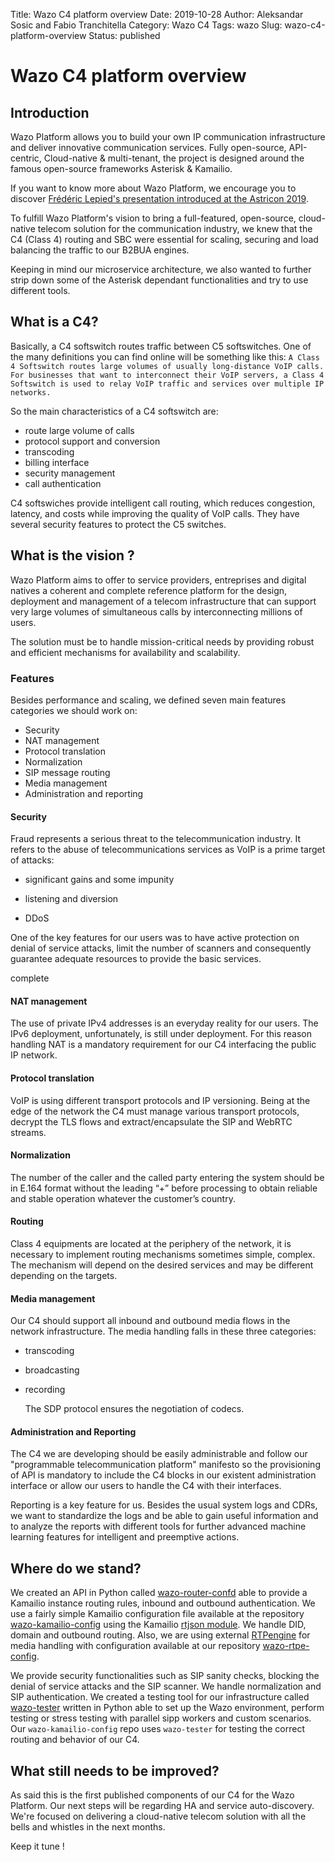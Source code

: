 Title: Wazo C4 platform overview
Date: 2019-10-28
Author: Aleksandar Sosic and Fabio Tranchitella
Category: Wazo C4
Tags: wazo
Slug: wazo-c4-platform-overview
Status: published

# Wazo C4 platform overview

## Introduction

Wazo Platform allows you to build your own IP communication infrastructure and deliver innovative communication services. Fully open-source, API-centric, Cloud-native & multi-tenant, the project is designed around the famous open-source frameworks Asterisk & Kamailio. 

If you want to know more about Wazo Platform, we encourage you to discover [Frédéric Lepied's presentation introduced at the Astricon 2019](https://www.slideshare.net/flepied/wazo-platform-astricon19?ref=https://cards-frame.twitter.com/i/cards/tfw/v1/uc/1189258475924328449).

To fulfill Wazo Platform's vision to bring a full-featured, open-source, cloud-native telecom solution for the communication industry, we knew that the C4 (Class 4) routing and SBC were essential for scaling, securing and load balancing the traffic to our B2BUA engines.

Keeping in mind our microservice architecture, we also wanted to further strip down some of the Asterisk dependant functionalities and try to use different tools.

## What is a C4?

Basically, a C4 softswitch routes traffic between C5 softswitches.
One of the many definitions you can find online will be something like this:
```A Class 4 Softswitch routes large volumes of usually long-distance VoIP calls. For businesses that want to interconnect their VoIP servers, a Class 4 Softswitch is used to relay VoIP traffic and services over multiple IP networks.```

So the main characteristics of a C4 softswitch are:

* route large volume of calls
* protocol support and conversion
* transcoding
* billing interface
* security management
* call authentication

C4 softswiches provide intelligent call routing, which reduces congestion, latency, and costs while improving the quality of VoIP calls. They have several security features to protect the C5 switches.

## What is the vision ?

Wazo Platform aims to offer to service providers, entreprises and digital natives a coherent and complete reference platform for the design, deployment and management of a telecom infrastructure that can support very large volumes of simultaneous calls by interconnecting millions of users.

The solution must be to handle mission-critical needs by providing robust and efficient mechanisms for availability and scalability.



### Features

Besides performance and scaling, we defined seven main features categories we should work on:

* Security
* NAT management
* Protocol translation
* Normalization
* SIP message routing
* Media management
* Administration and reporting

#### Security

Fraud represents a serious threat to the telecommunication industry. It refers to the abuse of telecommunications services as VoIP is a prime target of attacks:

* significant gains and some impunity

* listening and diversion

* DDoS

One of the key features for our users was to have active protection on denial of service attacks, limit the number of scanners and consequently guarantee adequate resources to provide the basic services.

complete

#### NAT management

The use of private IPv4 addresses is an everyday reality for our users. The IPv6 deployment, unfortunately, is still under deployment. For this reason handling NAT is a mandatory requirement for our C4 interfacing the public IP network.

#### Protocol translation

VoIP is using different transport protocols and IP versioning. Being at the edge of the network the C4 must manage various transport protocols, decrypt the TLS flows and extract/encapsulate the SIP and WebRTC streams.

#### Normalization

The number of the caller and the called party entering the system should be in E.164 format without the leading “+” before processing to obtain reliable and stable operation whatever the customer’s country.

#### Routing

Class 4 equipments are located at the periphery of the network, it is necessary to implement routing mechanisms sometimes simple, complex. The mechanism will depend on the desired services and may be different depending on the targets.

#### Media management

Our C4 should support all inbound and outbound media flows in the network infrastructure. The media handling falls in these three categories:

* transcoding
* broadcasting
* recording

  The SDP protocol ensures the negotiation of codecs.

#### Administration and Reporting

The C4 we are developing should be easily administrable and follow our "programmable telecommunication platform" manifesto so the provisioning of API is mandatory to include the C4 blocks in our existent administration interface or allow our users to handle the C4 with their interfaces.

Reporting is a key feature for us. Besides the usual system logs and CDRs, we want to standardize the logs and be able to gain useful information and to analyze the reports with different tools for further advanced machine learning features for intelligent and preemptive actions.

## Where do we stand?

We created an API in Python called [wazo-router-confd](https://github.com/wazo-platform/wazo-router-confd) able to provide a Kamailio instance routing rules, inbound and outbound authentication. We use a fairly simple Kamailio configuration file available at the repository [wazo-kamailio-config](https://github.com/wazo-platform/wazo-kamailio-config) using the Kamailio [rtjson module](https://www.kamailio.org/docs/modules/devel/modules/rtjson.html). We handle DID, domain and outbound routing. Also, we are using external [RTPengine](https://github.com/sipwise/rtpengine) for media handling with configuration available at our repository [wazo-rtpe-config](https://github.com/wazo-platform/wazo-rtpe-config).

We provide security functionalities such as SIP sanity checks, blocking the denial of service attacks and the SIP scanner. We handle normalization and SIP authentication.
We created a testing tool for our infrastructure called [wazo-tester](https://github.com/wazo-platform/wazo-tester) written in Python able to set up the Wazo environment, perform testing or stress testing with parallel sipp workers and custom scenarios.
Our `wazo-kamailio-config` repo uses `wazo-tester` for testing the correct routing and behavior of our C4.

## What still needs to be improved?

As said this is the first published components of our C4 for the Wazo Platform. Our next steps will be regarding HA and service auto-discovery. We're focused on delivering a cloud-native telecom solution with all the bells and whistles in the next months.

Keep it tune !
